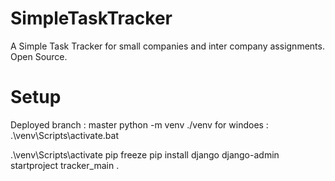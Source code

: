 # SimpleTaskTracker
A Simple Task Tracker for small companies and inter company assignments. Open Source. 

# Setup
Deployed branch : master 
 python -m venv ./venv
 for windoes :  .\venv\Scripts\activate.bat

.\venv\Scripts\activate
pip freeze
pip install django
django-admin startproject tracker_main .




 


